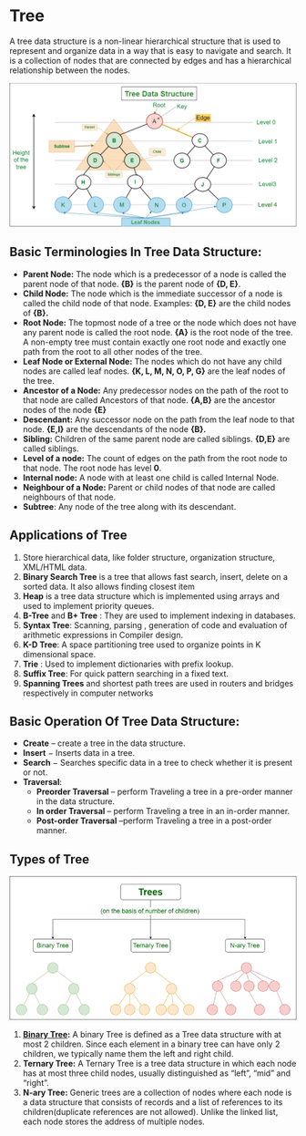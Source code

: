 # Tree
A tree data structure is a non-linear hierarchical structure that is used to represent and organize data in a way that is easy to navigate and search. It is a collection of nodes that are connected by edges and has a hierarchical relationship between the nodes.

![Tree Data Structure](/assets/images/tree.png)

## Basic Terminologies In Tree Data Structure:
- **Parent Node:** The node which is a predecessor of a node is called the parent node of that node. **{B}** is the parent node of **{D, E}**.
- **Child Node:** The node which is the immediate successor of a node is called the child node of that node. Examples: **{D, E}** are the child nodes of **{B}.**
- **Root Node:** The topmost node of a tree or the node which does not have any parent node is called the root node. **{A}** is the root node of the tree. A non-empty tree must contain exactly one root node and exactly one path from the root to all other nodes of the tree.
- **Leaf Node or External Node:** The nodes which do not have any child nodes are called leaf nodes. **{K, L, M, N, O, P, G}** are the leaf nodes of the tree.
- **Ancestor of a Node:** Any predecessor nodes on the path of the root to that node are called Ancestors of that node. **{A,B}** are the ancestor nodes of the node **{E}**
- **Descendant:** Any successor node on the path from the leaf node to that node. **{E,I}** are the descendants of the node **{B}.**
- **Sibling:** Children of the same parent node are called siblings. **{D,E}** are called siblings.
- **Level of a node:** The count of edges on the path from the root node to that node. The root node has level **0**.
- **Internal node:** A node with at least one child is called Internal Node.
- **Neighbour of a Node:** Parent or child nodes of that node are called neighbours of that node.
- **Subtree**: Any node of the tree along with its descendant.

## Applications of Tree
1. Store hierarchical data, like folder structure, organization structure, XML/HTML data.
2. **Binary Search Tree** is a tree that allows fast search, insert, delete on a sorted data. It also allows finding closest item
3. **Heap** is a tree data structure which is implemented using arrays and used to implement priority queues.
4. **B-Tree** and **B+ Tree** : They are used to implement indexing in databases.
5. **Syntax Tree**:  Scanning, parsing , generation of code and evaluation of arithmetic expressions in Compiler design.
6. **K-D Tree**: A space partitioning tree used to organize points in K dimensional space.
7. **Trie** : Used to implement dictionaries with prefix lookup.
8. **Suffix Tree**: For quick pattern searching in a fixed text.
9. **Spanning Trees** and shortest path trees are used in routers and bridges respectively in computer networks

## Basic Operation Of Tree Data Structure:
- **Create** – create a tree in the data structure.
- **Insert** − Inserts data in a tree.
- **Search** − Searches specific data in a tree to check whether it is present or not.
- **Traversal**:
    - **Preorder Traversal** – perform Traveling a tree in a pre-order manner in the data structure.
    - **In order Traversal** – perform Traveling a tree in an in-order manner.
    - **Post-order Traversal** –perform Traveling a tree in a post-order manner.

## Types of Tree

![Types of Tree](/assets/images/tree-types.png)

1. **[Binary Tree](16-Tree/02-Binary-Tree):** A binary Tree is defined as a Tree data structure with at most 2 children. Since each element in a binary tree can have only 2 children, we typically name them the left and right child.
2. **Ternary Tree:** A Ternary Tree is a tree data structure in which each node has at most three child nodes, usually distinguished as “left”, “mid” and “right”.
3. **N-ary Tree:** Generic trees are a collection of nodes where each node is a data structure that consists of records and a list of references to its children(duplicate references are not allowed). Unlike the linked list, each node stores the address of multiple nodes.
